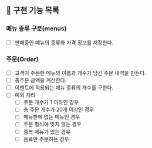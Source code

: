 ## **🚀 구현 기능 목록**

### 메뉴 종류 구분(menus)

- [ ] 판매중인 메뉴의 종류와 가격 정보를 저장한다.

### 주문(Order)

- [ ] 고객이 주문한 메뉴의 이름과 개수가 담긴 주문 내역을 만든다.
- [ ] 총주문 금액을 계산한다.
- [ ] 이벤트에 적용되는 메뉴 종류의 개수를 구한다.
- [ ] 예외 처리
  - [ ] 주문 개수가 1 이하인 경우
  - [ ] 총 주문 개수가 20개 이상인 경우
  - [ ] 메뉴판에 없는 메뉴인 경우
  - [ ] 주문 형식에 맞지 않는 경우
  - [ ] 중복 메뉴가 있는 경우
  - [ ] 음료만 주문하는 경우
